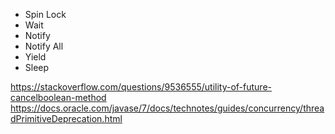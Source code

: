- Spin Lock
- Wait
- Notify
- Notify All
- Yield
- Sleep


https://stackoverflow.com/questions/9536555/utility-of-future-cancelboolean-method
https://docs.oracle.com/javase/7/docs/technotes/guides/concurrency/threadPrimitiveDeprecation.html
